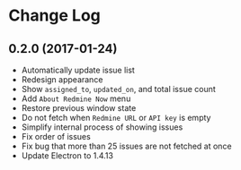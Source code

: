 # Change Log

## 0.2.0 (2017-01-24)

* Automatically update issue list 
* Redesign appearance
* Show `assigned_to`, `updated_on`, and total issue count
* Add `About Redmine Now` menu
* Restore previous window state
* Do not fetch when `Redmine URL` or `API key` is empty
* Simplify internal process of showing issues
* Fix order of issues
* Fix bug that more than 25 issues are not fetched at once
* Update Electron to 1.4.13
